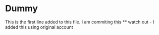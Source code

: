# Dummy
This is the first line added to this file. I am commiting this
** watch out - I added this using original account
